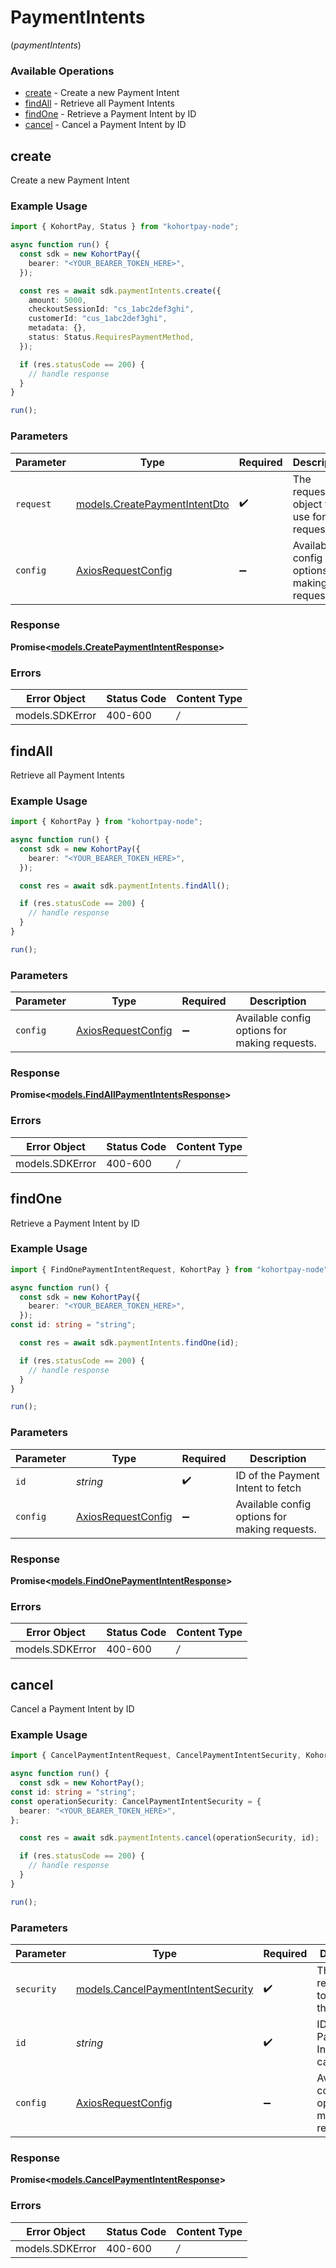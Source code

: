 # PaymentIntents
(*paymentIntents*)

### Available Operations

* [create](#create) - Create a new Payment Intent
* [findAll](#findall) - Retrieve all Payment Intents
* [findOne](#findone) - Retrieve a Payment Intent by ID
* [cancel](#cancel) - Cancel a Payment Intent by ID

## create

Create a new Payment Intent

### Example Usage

```typescript
import { KohortPay, Status } from "kohortpay-node";

async function run() {
  const sdk = new KohortPay({
    bearer: "<YOUR_BEARER_TOKEN_HERE>",
  });

  const res = await sdk.paymentIntents.create({
    amount: 5000,
    checkoutSessionId: "cs_1abc2def3ghi",
    customerId: "cus_1abc2def3ghi",
    metadata: {},
    status: Status.RequiresPaymentMethod,
  });

  if (res.statusCode == 200) {
    // handle response
  }
}

run();
```

### Parameters

| Parameter                                                               | Type                                                                    | Required                                                                | Description                                                             |
| ----------------------------------------------------------------------- | ----------------------------------------------------------------------- | ----------------------------------------------------------------------- | ----------------------------------------------------------------------- |
| `request`                                                               | [models.CreatePaymentIntentDto](../../models/createpaymentintentdto.md) | :heavy_check_mark:                                                      | The request object to use for the request.                              |
| `config`                                                                | [AxiosRequestConfig](https://axios-http.com/docs/req_config)            | :heavy_minus_sign:                                                      | Available config options for making requests.                           |


### Response

**Promise<[models.CreatePaymentIntentResponse](../../models/createpaymentintentresponse.md)>**
### Errors

| Error Object    | Status Code     | Content Type    |
| --------------- | --------------- | --------------- |
| models.SDKError | 400-600         | */*             |

## findAll

Retrieve all Payment Intents

### Example Usage

```typescript
import { KohortPay } from "kohortpay-node";

async function run() {
  const sdk = new KohortPay({
    bearer: "<YOUR_BEARER_TOKEN_HERE>",
  });

  const res = await sdk.paymentIntents.findAll();

  if (res.statusCode == 200) {
    // handle response
  }
}

run();
```

### Parameters

| Parameter                                                    | Type                                                         | Required                                                     | Description                                                  |
| ------------------------------------------------------------ | ------------------------------------------------------------ | ------------------------------------------------------------ | ------------------------------------------------------------ |
| `config`                                                     | [AxiosRequestConfig](https://axios-http.com/docs/req_config) | :heavy_minus_sign:                                           | Available config options for making requests.                |


### Response

**Promise<[models.FindAllPaymentIntentsResponse](../../models/findallpaymentintentsresponse.md)>**
### Errors

| Error Object    | Status Code     | Content Type    |
| --------------- | --------------- | --------------- |
| models.SDKError | 400-600         | */*             |

## findOne

Retrieve a Payment Intent by ID

### Example Usage

```typescript
import { FindOnePaymentIntentRequest, KohortPay } from "kohortpay-node";

async function run() {
  const sdk = new KohortPay({
    bearer: "<YOUR_BEARER_TOKEN_HERE>",
  });
const id: string = "string";

  const res = await sdk.paymentIntents.findOne(id);

  if (res.statusCode == 200) {
    // handle response
  }
}

run();
```

### Parameters

| Parameter                                                    | Type                                                         | Required                                                     | Description                                                  |
| ------------------------------------------------------------ | ------------------------------------------------------------ | ------------------------------------------------------------ | ------------------------------------------------------------ |
| `id`                                                         | *string*                                                     | :heavy_check_mark:                                           | ID of the Payment Intent to fetch                            |
| `config`                                                     | [AxiosRequestConfig](https://axios-http.com/docs/req_config) | :heavy_minus_sign:                                           | Available config options for making requests.                |


### Response

**Promise<[models.FindOnePaymentIntentResponse](../../models/findonepaymentintentresponse.md)>**
### Errors

| Error Object    | Status Code     | Content Type    |
| --------------- | --------------- | --------------- |
| models.SDKError | 400-600         | */*             |

## cancel

Cancel a Payment Intent by ID

### Example Usage

```typescript
import { CancelPaymentIntentRequest, CancelPaymentIntentSecurity, KohortPay } from "kohortpay-node";

async function run() {
  const sdk = new KohortPay();
const id: string = "string";
const operationSecurity: CancelPaymentIntentSecurity = {
  bearer: "<YOUR_BEARER_TOKEN_HERE>",
};

  const res = await sdk.paymentIntents.cancel(operationSecurity, id);

  if (res.statusCode == 200) {
    // handle response
  }
}

run();
```

### Parameters

| Parameter                                                                         | Type                                                                              | Required                                                                          | Description                                                                       |
| --------------------------------------------------------------------------------- | --------------------------------------------------------------------------------- | --------------------------------------------------------------------------------- | --------------------------------------------------------------------------------- |
| `security`                                                                        | [models.CancelPaymentIntentSecurity](../../models/cancelpaymentintentsecurity.md) | :heavy_check_mark:                                                                | The security requirements to use for the request.                                 |
| `id`                                                                              | *string*                                                                          | :heavy_check_mark:                                                                | ID of the Payment Intent to cancel                                                |
| `config`                                                                          | [AxiosRequestConfig](https://axios-http.com/docs/req_config)                      | :heavy_minus_sign:                                                                | Available config options for making requests.                                     |


### Response

**Promise<[models.CancelPaymentIntentResponse](../../models/cancelpaymentintentresponse.md)>**
### Errors

| Error Object    | Status Code     | Content Type    |
| --------------- | --------------- | --------------- |
| models.SDKError | 400-600         | */*             |
